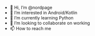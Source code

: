 - 👋 Hi, I’m @nordpage
- 👀 I’m interested in Android/Kotlin
- 🌱 I’m currently learning Python
- 💞️ I’m looking to collaborate on working
- 📫 How to reach me 

<!---
nordpage/nordpage is a ✨ special ✨ repository because its `README.md` (this file) appears on your GitHub profile.
You can click the Preview link to take a look at your changes.
--->
